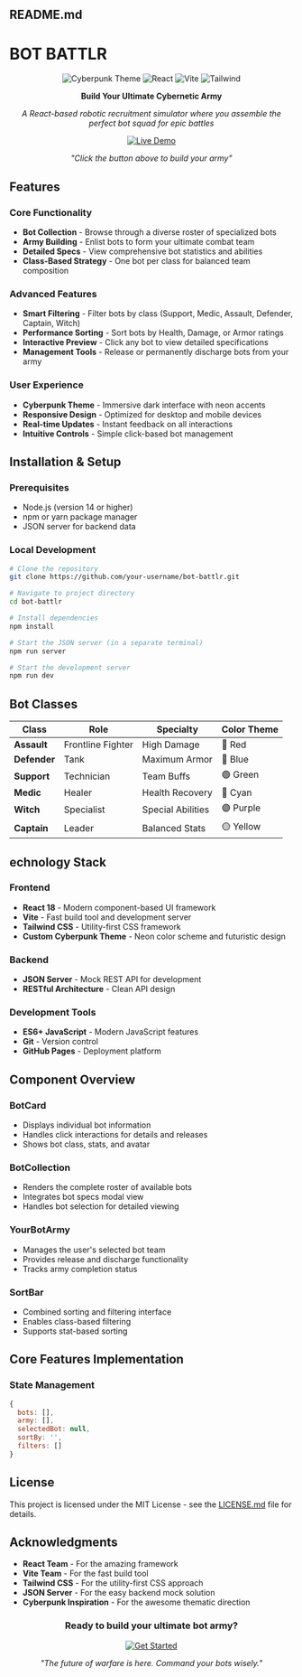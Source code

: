 ## README.md

# BOT BATTLR

<div align="center">

![Cyberpunk Theme](https://img.shields.io/badge/Theme-Cyberpunk-00ff41?style=for-the-badge&logo=react&logoColor=white)
![React](https://img.shields.io/badge/React-18.2.0-00d8ff?style=for-the-badge&logo=react&logoColor=white)
![Vite](https://img.shields.io/badge/Vite-4.4.5-646cff?style=for-the-badge&logo=vite&logoColor=white)
![Tailwind](https://img.shields.io/badge/Tailwind-3.3.0-38b2ac?style=for-the-badge&logo=tailwind-css&logoColor=white)

**Build Your Ultimate Cybernetic Army**

*A React-based robotic recruitment simulator where you assemble the perfect bot squad for epic battles*

[![Live Demo](https://img.shields.io/badge/Build_Your_Army-8a2be2?style=for-the-badge)](https://pyrxallan.github.io/Bot-Battlr-Code-Challenge)

*"Click the button above to build your army"*

</div>


## Features

### Core Functionality
- **Bot Collection** - Browse through a diverse roster of specialized bots
- **Army Building** - Enlist bots to form your ultimate combat team
- **Detailed Specs** - View comprehensive bot statistics and abilities
- **Class-Based Strategy** - One bot per class for balanced team composition

### Advanced Features
- **Smart Filtering** - Filter bots by class (Support, Medic, Assault, Defender, Captain, Witch)
- **Performance Sorting** - Sort bots by Health, Damage, or Armor ratings
- **Interactive Preview** - Click any bot to view detailed specifications
- **Management Tools** - Release or permanently discharge bots from your army

### User Experience
- **Cyberpunk Theme** - Immersive dark interface with neon accents
- **Responsive Design** - Optimized for desktop and mobile devices
- **Real-time Updates** - Instant feedback on all interactions
- **Intuitive Controls** - Simple click-based bot management

## Installation & Setup

### Prerequisites
- Node.js (version 14 or higher)
- npm or yarn package manager
- JSON server for backend data

### Local Development
```bash
# Clone the repository
git clone https://github.com/your-username/bot-battlr.git

# Navigate to project directory
cd bot-battlr

# Install dependencies
npm install

# Start the JSON server (in a separate terminal)
npm run server

# Start the development server
npm run dev
```

## Bot Classes

| Class | Role | Specialty | Color Theme |
|-------|------|-----------|-------------|
| **Assault** | Frontline Fighter | High Damage | 🔴 Red |
| **Defender** | Tank | Maximum Armor | 🔵 Blue |
| **Support** | Technician | Team Buffs | 🟢 Green |
| **Medic** | Healer | Health Recovery | 🔷 Cyan |
| **Witch** | Specialist | Special Abilities | 🟣 Purple |
| **Captain** | Leader | Balanced Stats | 🟡 Yellow |


## echnology Stack

### Frontend
- **React 18** - Modern component-based UI framework
- **Vite** - Fast build tool and development server
- **Tailwind CSS** - Utility-first CSS framework
- **Custom Cyberpunk Theme** - Neon color scheme and futuristic design

### Backend
- **JSON Server** - Mock REST API for development
- **RESTful Architecture** - Clean API design

### Development Tools
- **ES6+ JavaScript** - Modern JavaScript features
- **Git** - Version control
- **GitHub Pages** - Deployment platform

## Component Overview

### BotCard
- Displays individual bot information
- Handles click interactions for details and releases
- Shows bot class, stats, and avatar

### BotCollection
- Renders the complete roster of available bots
- Integrates bot specs modal view
- Handles bot selection for detailed viewing

### YourBotArmy
- Manages the user's selected bot team
- Provides release and discharge functionality
- Tracks army completion status

### SortBar
- Combined sorting and filtering interface
- Enables class-based filtering
- Supports stat-based sorting


## Core Features Implementation

### State Management
```javascript
{
  bots: [],        
  army: [],        
  selectedBot: null,
  sortBy: '',      
  filters: []      
}
```

## License

This project is licensed under the MIT License - see the [LICENSE.md](LICENSE.md) file for details.


## Acknowledgments

- **React Team** - For the amazing framework
- **Vite Team** - For the fast build tool
- **Tailwind CSS** - For the utility-first CSS approach
- **JSON Server** - For the easy backend mock solution
- **Cyberpunk Inspiration** - For the awesome thematic direction


<div align="center">

### **Ready to build your ultimate bot army?**

[![Get Started](https://img.shields.io/badge/🚀-Get_Started-00ff41?style=for-the-badge&logo=rocket&logoColor=white)](https://pyrxallan.github.io/bot-battlr)

*"The future of warfare is here. Command your bots wisely."*

</div>
